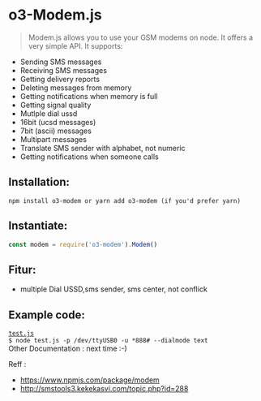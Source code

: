 o3-Modem.js
============================
> Modem.js allows you to use your GSM modems on node.
It offers a very simple API.
It supports:
* Sending SMS messages
* Receiving SMS messages
* Getting delivery reports
* Deleting messages from memory
* Getting notifications when memory is full
* Getting signal quality
* Mutlple dial ussd
* 16bit (ucsd messages)
* 7bit (ascii) messages
* Multipart messages
* Translate SMS sender with alphabet, not numeric
* Getting notifications when someone calls

Installation:
-------------
```
npm install o3-modem or yarn add o3-modem (if you'd prefer yarn)
```

Instantiate:
------------
```js
const modem = require('o3-modem').Modem()
```
Fitur:  
------
* multiple Dial USSD,sms sender, sms center, not conflick

Example code:
-------------  
[```test.js```](https://github.com/ahmadrasyidsalim/o3-modem/blob/master/test.js)  
```$ node test.js -p /dev/ttyUSB0 -u *888# --dialmode text```  
Other Documentation : next time :-)

Reff :
* https://www.npmjs.com/package/modem
* http://smstools3.kekekasvi.com/topic.php?id=288

